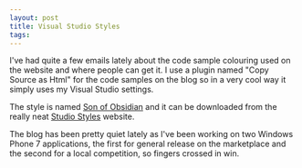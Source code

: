 ```yaml
---
layout: post
title: Visual Studio Styles
tags:
---
```


I've had quite a few emails lately about the code sample colouring used on the website and where people can get it. I use a plugin named "Copy Source as Html" for the code samples on the blog so in a very cool way it simply uses my Visual Studio settings.

The style is named [Son of Obsidian](http://studiostyl.es/schemes/son-of-obsidian) and it can be downloaded from the really neat [Studio Styles](http://studiostyl.es/) website.

The blog has been pretty quiet lately as I've been working on two Windows Phone 7 applications, the first for general release on the marketplace and the second for a local competition, so fingers crossed in win.
